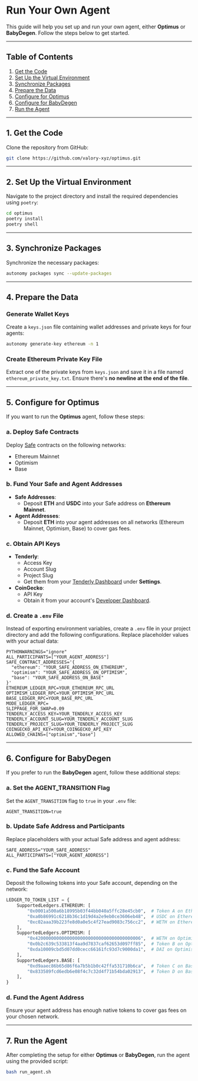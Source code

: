 # Run Your Own Agent

This guide will help you set up and run your own agent, either **Optimus** or **BabyDegen**. Follow the steps below to get started.

---

## Table of Contents

1. [Get the Code](#1-get-the-code)
2. [Set Up the Virtual Environment](#2-set-up-the-virtual-environment)
3. [Synchronize Packages](#3-synchronize-packages)
4. [Prepare the Data](#4-prepare-the-data)
5. [Configure for Optimus](#5-configure-for-optimus)
6. [Configure for BabyDegen](#6-configure-for-babydegen)
7. [Run the Agent](#7-run-the-agent)

---

## 1. Get the Code

Clone the repository from GitHub:

```bash
git clone https://github.com/valory-xyz/optimus.git
```

---

## 2. Set Up the Virtual Environment

Navigate to the project directory and install the required dependencies using `poetry`:

```bash
cd optimus
poetry install
poetry shell
```

---

## 3. Synchronize Packages

Synchronize the necessary packages:

```bash
autonomy packages sync --update-packages
```

---

## 4. Prepare the Data

### Generate Wallet Keys

Create a `keys.json` file containing wallet addresses and private keys for four agents:

```bash
autonomy generate-key ethereum -n 1
```

### Create Ethereum Private Key File

Extract one of the private keys from `keys.json` and save it in a file named `ethereum_private_key.txt`. Ensure there's **no newline at the end of the file**.

---

## 5. Configure for Optimus

If you want to run the **Optimus** agent, follow these steps:

### a. Deploy Safe Contracts

Deploy [Safe](https://safe.global/) contracts on the following networks:

- Ethereum Mainnet
- Optimism
- Base

### b. Fund Your Safe and Agent Addresses

- **Safe Addresses**:
  - Deposit **ETH** and **USDC** into your Safe address on **Ethereum Mainnet**.
- **Agent Addresses**:
  - Deposit **ETH** into your agent addresses on all networks (Ethereum Mainnet, Optimism, Base) to cover gas fees.

### c. Obtain API Keys

- **Tenderly**:
  - Access Key
  - Account Slug
  - Project Slug
  - Get them from your [Tenderly Dashboard](https://dashboard.tenderly.co/) under **Settings**.
- **CoinGecko**:
  - API Key
  - Obtain it from your account's [Developer Dashboard](https://www.coingecko.com/account/dashboard).

### d. Create a `.env` File

Instead of exporting environment variables, create a `.env` file in your project directory and add the following configurations. Replace placeholder values with your actual data:

```dotenv
PYTHONWARNINGS="ignore"
ALL_PARTICIPANTS=["YOUR_AGENT_ADDRESS"]
SAFE_CONTRACT_ADDRESSES='{
  "ethereum": "YOUR_SAFE_ADDRESS_ON_ETHEREUM",
  "optimism": "YOUR_SAFE_ADDRESS_ON_OPTIMISM",
  "base": "YOUR_SAFE_ADDRESS_ON_BASE"
}'
ETHEREUM_LEDGER_RPC=YOUR_ETHEREUM_RPC_URL
OPTIMISM_LEDGER_RPC=YOUR_OPTIMISM_RPC_URL
BASE_LEDGER_RPC=YOUR_BASE_RPC_URL
MODE_LEDGER_RPC=
SLIPPAGE_FOR_SWAP=0.09
TENDERLY_ACCESS_KEY=YOUR_TENDERLY_ACCESS_KEY
TENDERLY_ACCOUNT_SLUG=YOUR_TENDERLY_ACCOUNT_SLUG
TENDERLY_PROJECT_SLUG=YOUR_TENDERLY_PROJECT_SLUG
COINGECKO_API_KEY=YOUR_COINGECKO_API_KEY
ALLOWED_CHAINS=["optimism","base"]
```

---

## 6. Configure for BabyDegen

If you prefer to run the **BabyDegen** agent, follow these additional steps:

### a. Set the AGENT_TRANSITION Flag

Set the `AGENT_TRANSITION` flag to `true` in your `.env` file:

```dotenv
AGENT_TRANSITION=true
```

### b. Update Safe Address and Participants

Replace placeholders with your actual Safe address and agent address:

```dotenv
SAFE_ADDRESS="YOUR_SAFE_ADDRESS"
ALL_PARTICIPANTS=["YOUR_AGENT_ADDRESS"]
```

### c. Fund the Safe Account

Deposit the following tokens into your Safe account, depending on the network:

```python
LEDGER_TO_TOKEN_LIST = {
    SupportedLedgers.ETHEREUM: [
        "0x0001a500a6b18995b03f44bb040a5ffc28e45cb0",  # Token A on Ethereum
        "0xa0b86991c6218b36c1d19d4a2e9eb0ce3606eb48",  # USDC on Ethereum
        "0xc02aaa39b223fe8d0a0e5c4f27ead9083c756cc2",  # WETH on Ethereum
    ],
    SupportedLedgers.OPTIMISM: [
        "0x4200000000000000000000000000000000000006",  # WETH on Optimism
        "0x0b2c639c533813f4aa9d7837caf62653d097ff85",  # Token B on Optimism
        "0xda10009cbd5d07dd0cecc66161fc93d7c9000da1",  # DAI on Optimism
    ],
    SupportedLedgers.BASE: [
        "0xd9aaec86b65d86f6a7b5b1b0c42ffa531710b6ca",  # Token C on Base
        "0x833589fcd6edb6e08f4c7c32d4f71b54bda02913",  # Token D on Base
    ],
}
```

### d. Fund the Agent Address

Ensure your agent address has enough native tokens to cover gas fees on your chosen network.

---

## 7. Run the Agent

After completing the setup for either **Optimus** or **BabyDegen**, run the agent using the provided script:

```bash
bash run_agent.sh
```